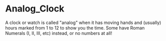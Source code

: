 # Analog_Clock

A clock or watch is called "analog" when it has moving hands and (usually) hours marked from 1 to 12 to show you the time. Some have Roman Numerals (I, II, III, etc) instead, or no numbers at all!

